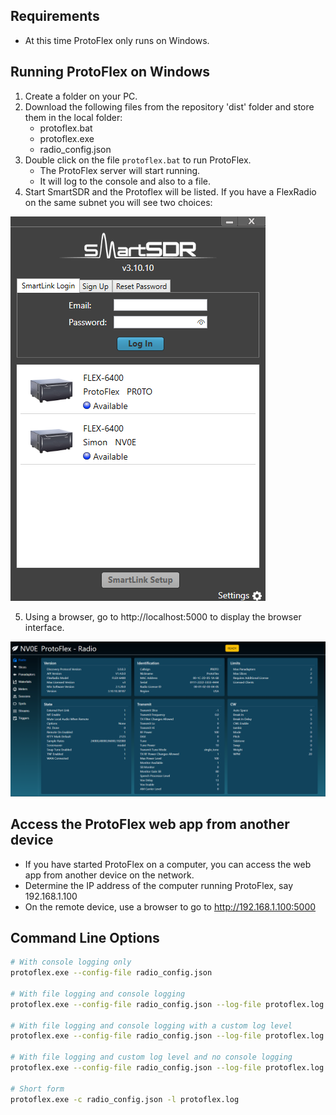 ## Requirements
- At this time ProtoFlex only runs on Windows.

## Running ProtoFlex on Windows
1. Create a folder on your PC.
2. Download the following files from the repository 'dist' folder and store them in the local folder:
   - protoflex.bat
   - protoflex.exe
   - radio_config.json
3. Double click on the file `protoflex.bat` to run ProtoFlex.
   - The ProtoFlex server will start running.
   - It will log to the console and also to a file.
4. Start SmartSDR and the Protoflex will be listed. If you have a FlexRadio on the same subnet you will see two choices:

![SmartSDR Selection](https://github.com/rimuadmin/ProtoFlex/blob/main/images/smart_sdr_radio_selection.png)
   
5. Using a browser, go to http://localhost:5000 to display the browser interface.

![Browser Main Page](https://github.com/rimuadmin/ProtoFlex/blob/main/images/protoflex_main_2.png)

## Access the ProtoFlex web app from another device
- If you have started ProtoFlex on a computer, you can access the web app from another device on the network.
- Determine the IP address of the computer running ProtoFlex, say 192.168.1.100
- On the remote device, use a browser to go to http://192.168.1.100:5000

## Command Line Options

```bash
# With console logging only
protoflex.exe --config-file radio_config.json 

# With file logging and console logging
protoflex.exe --config-file radio_config.json --log-file protoflex.log

# With file logging and console logging with a custom log level
protoflex.exe --config-file radio_config.json --log-file protoflex.log --log-level INFO

# With file logging and custom log level and no console logging
protoflex.exe --config-file radio_config.json --log-file protoflex.log --log-level INFO --no-console

# Short form
protoflex.exe -c radio_config.json -l protoflex.log
```

